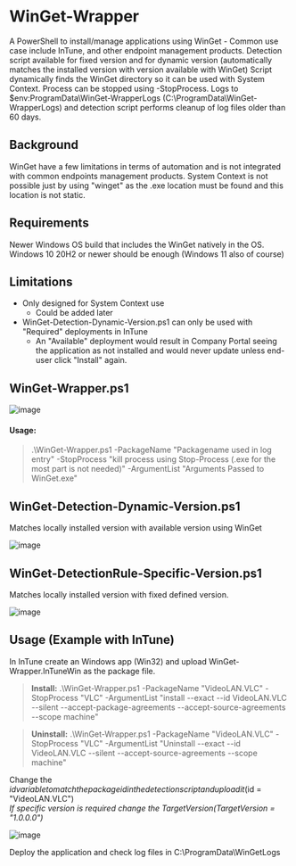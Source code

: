 # WinGet-Wrapper  
A PowerShell to install/manage applications using WinGet - Common use case include InTune, and other endpoint management products.
Detection script available for fixed version and for dynamic version (automatically matches the installed version with version available with WinGet)
Script dynamically finds the WinGet directory so it can be used with System Context. Process can be stopped using -StopProcess.
Logs to $env:ProgramData\WinGet-WrapperLogs (C:\ProgramData\WinGet-WrapperLogs) and detection script performs cleanup of log files older than 60 days.

## Background  
WinGet have a few limitations in terms of automation and is not integrated with common endpoints management products.
System Context is not possible just by using "winget" as the .exe location must be found and this location is not static.

## Requirements
Newer Windows OS build that includes the WinGet natively in the OS.
Windows 10 20H2 or newer should be enough  (Windows 11 also of course)
## Limitations
* Only designed for System Context use  
  * Could be added later  
* WinGet-Detection-Dynamic-Version.ps1 can only be used with "Required" deployments in InTune  
  * An "Available" deployment would result in Company Portal seeing the application as not installed and would never update unless end-user click "Install" again.  

## WinGet-Wrapper.ps1
![image](https://user-images.githubusercontent.com/127216441/224036611-7bb907f9-7f26-42a1-b4ad-f4e95a1c930e.png)
#### Usage:
>.\WinGet-Wrapper.ps1 -PackageName "Packagename used in log entry" -StopProcess "kill process using Stop-Process (.exe for the most part is not needed)" -ArgumentList "Arguments Passed to WinGet.exe"

## WinGet-Detection-Dynamic-Version.ps1
Matches locally installed version with available version using WinGet

![image](https://user-images.githubusercontent.com/127216441/224034539-1851944e-1708-4c70-bedb-509a490470cf.png)

## WinGet-DetectionRule-Specific-Version.ps1
Matches locally installed version with fixed defined version.

![image](https://user-images.githubusercontent.com/127216441/224036973-d206c7c4-82bd-43d8-a9b6-13a884ce702d.png)

## Usage (Example with InTune)
In InTune create an Windows app (Win32) and upload WinGet-Wrapper.InTuneWin as the package file.  
>**Install:** .\WinGet-Wrapper.ps1 -PackageName "VideoLAN.VLC" -StopProcess "VLC" -ArgumentList "install --exact --id VideoLAN.VLC --silent --accept-package-agreements --accept-source-agreements --scope machine"  


>**Uninstall:** .\WinGet-Wrapper.ps1 -PackageName "VideoLAN.VLC" -StopProcess "VLC" -ArgumentList "Uninstall --exact --id VideoLAN.VLC --silent --accept-source-agreements --scope machine"

Change the $id variable to match the package id in the detection script and upload it  ($id = "VideoLAN.VLC")  
  *If specific version is required change the $TargetVersion ($TargetVersion = "1.0.0.0")*  
  
![image](https://user-images.githubusercontent.com/127216441/224046706-6fa57638-809a-468f-9a85-56d85cb0aa97.png)

Deploy the application and check log files in C:\ProgramData\WinGetLogs
